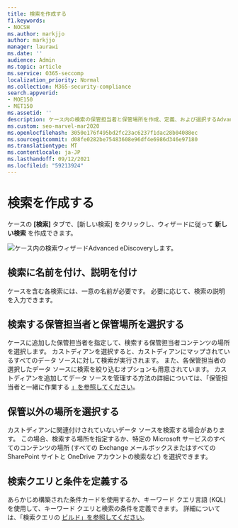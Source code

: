 ```yaml
---
title: 検索を作成する
f1.keywords:
- NOCSH
ms.author: markjjo
author: markjjo
manager: laurawi
ms.date: ''
audience: Admin
ms.topic: article
ms.service: O365-seccomp
localization_priority: Normal
ms.collection: M365-security-compliance
search.appverid:
- MOE150
- MET150
ms.assetid: ''
description: ケース内の検索の保管担当者と保管場所を作成、定義、および選択するAdvanced eDiscoveryします。
ms.custom: seo-marvel-mar2020
ms.openlocfilehash: 3050e176f495bd2fc23ac6237f1dac28b04088ec
ms.sourcegitcommit: d08fe0282be75483608e96df4e6986d346e97180
ms.translationtype: MT
ms.contentlocale: ja-JP
ms.lasthandoff: 09/12/2021
ms.locfileid: "59213924"
---
```

# <a name="create-a-search"></a>検索を作成する

ケースの **[検索]** タブで、[新しい検索] をクリックし、ウィザードに従って **新しい検索** を作成できます。

![ケース内の検索ウィザードAdvanced eDiscoveryします。](../media/AeDSearch1.png)

## <a name="name-the-search-and-give-it-a-description"></a>検索に名前を付け、説明を付け

ケースを含む各検索には、一意の名前が必要です。 必要に応じて、検索の説明を入力できます。 

## <a name="choose-the-custodians-and-custodial-locations-to-search"></a>検索する保管担当者と保管場所を選択する

ケースに追加した保管担当者を指定して、検索する保管担当者コンテンツの場所を選択します。 カストディアンを選択すると、カストディアンにマップされているすべてのデータ ソースに対して検索が実行されます。 また、各保管担当者の選択したデータ ソースに検索を絞り込むオプションも用意されています。 カストディアンを追加してデータ ソースを管理する方法の詳細については、「保管担当者と一緒に作業する [」を参照してください](managing-custodians.md)。

## <a name="choose-non-custodial-locations"></a>保管以外の場所を選択する

カストディアンに関連付けされていないデータ ソースを検索する場合があります。 この場合、検索する場所を指定するか、特定の Microsoft サービスのすべてのコンテンツの場所 (すべての Exchange メールボックスまたはすべての SharePoint サイトと OneDrive アカウントの検索など) を選択できます。

## <a name="define-the-search-query-and-conditions"></a>検索クエリと条件を定義する

あらかじめ構築された条件カードを使用するか、キーワード クエリ言語 (KQL) を使用して、キーワード クエリと検索の条件を定義できます。 詳細については、「検索クエリの [ビルド」を参照してください](building-search-queries.md)。
